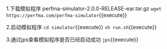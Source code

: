 
1.下载模拟程序 perfma-simulator-2.0.0-RELEASE-ear.tar.gz
`wget https://perfma.com/perfma-simulator`{{execute}}

2.启动模拟程序
`cd simulator`{{execute}}
`sh run.sh`{{execute}}

3.通过jps查看模拟程序是否已经启动成功
`jps`{{execute}}

